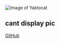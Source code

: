 ![Image of Yaktocat](https://octodex.github.com/images/yaktocat.png)

## cant display pic

[GitHub](http://github.com)
